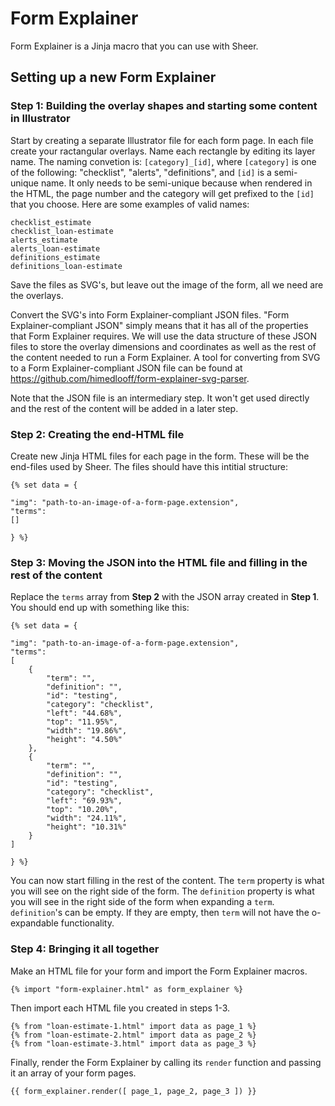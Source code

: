 # Form Explainer

Form Explainer is a Jinja macro that you can use with Sheer.

## Setting up a new Form Explainer

### Step 1: Building the overlay shapes and starting some content in Illustrator

Start by creating a separate Illustrator file for each form page.
In each file create your ractangular overlays.
Name each rectangle by editing its layer name.
The naming convetion is: `[category]_[id]`,
where `[category]` is one of the following: "checklist", "alerts", "definitions",
and `[id]` is a semi-unique name.
It only needs to be semi-unique because when rendered in the HTML,
the page number and the category will get prefixed to the `[id]` that you choose.
Here are some examples of valid names:

```
checklist_estimate
checklist_loan-estimate
alerts_estimate
alerts_loan-estimate
definitions_estimate
definitions_loan-estimate
```

Save the files as SVG's,
but leave out the image of the form,
all we need are the overlays.

Convert the SVG's into Form Explainer-compliant JSON files.
"Form Explainer-compliant JSON" simply means that it has all of the properties
that Form Explainer requires.
We will use the data structure of these JSON files to store the overlay
dimensions and coordinates as well as the rest of the content needed to run a
Form Explainer.
A tool for converting from SVG to a Form Explainer-compliant JSON file
can be found at <https://github.com/himedlooff/form-explainer-svg-parser>.

Note that the JSON file is an intermediary step.
It won't get used directly and the rest of the content will be added in a later step.

### Step 2: Creating the end-HTML file

Create new Jinja HTML files for each page in the form.
These will be the end-files used by Sheer.
The files should have this intitial structure:

```jinja
{% set data = {

"img": "path-to-an-image-of-a-form-page.extension",
"terms":
[]

} %}
```

### Step 3: Moving the JSON into the HTML file and filling in the rest of the content

Replace the `terms` array from **Step 2** with the JSON array created in **Step 1**.
You should end up with something like this:

```jinja
{% set data = {

"img": "path-to-an-image-of-a-form-page.extension",
"terms":
[
    {
        "term": "",
        "definition": "",
        "id": "testing",
        "category": "checklist",
        "left": "44.68%",
        "top": "11.95%",
        "width": "19.86%",
        "height": "4.50%"
    },
    {
        "term": "",
        "definition": "",
        "id": "testing",
        "category": "checklist",
        "left": "69.93%",
        "top": "10.20%",
        "width": "24.11%",
        "height": "10.31%"
    }
]

} %}
```

You can now start filling in the rest of the content.
The `term` property is what you will see on the right side of the form.
The `definition` property is what you will see in the right side of the form when
expanding a `term`.
`definition`'s can be empty.
If they are empty, then `term` will not have the o-expandable functionality.

### Step 4: Bringing it all together

Make an HTML file for your form and import the Form Explainer macros.

```jinja
{% import "form-explainer.html" as form_explainer %}
```

Then import each HTML file you created in steps 1-3.

```jinja
{% from "loan-estimate-1.html" import data as page_1 %}
{% from "loan-estimate-2.html" import data as page_2 %}
{% from "loan-estimate-3.html" import data as page_3 %}
```

Finally, render the Form Explainer by calling its `render` function
and passing it an array of your form pages.

```jinja
{{ form_explainer.render([ page_1, page_2, page_3 ]) }}
```
